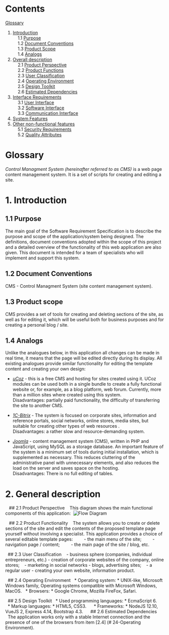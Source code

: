# Contents
[Glossary](#Glossary)  
1. [Introduction](#1Introduction)  
    1.1 [Purpose](#11-Purpose)  
    1.2 [Document Conventions](#12-Document-Conventions)  
    1.3 [Product Scope](#13-Product-Scope)  
    1.4 [Analogs](#14-Analogs)  
2. [Overall description](#2-Overall-description)  
    2.1 [Product Perspective](#21-Product-Perspective)    
    2.2 [Product Functions](#22-Product-Functions)  
    2.3 [User Classification](#23-User-Classification)  
    2.4 [Operating Environment](#24-Operating-Environment)  
    2.5 [Design Toolkit](#25-Design-Toolkit)  
    2.6 [Estimated Dependencies](#26-Estimated-Dependencies)  
3. [Interface Requirements](#3-Interface-Requirements)  
    3.1 [User Interface](#31-User-Interface)  
    3.2 [Software Interface](#-32-Software-Interface)  
    3.3 [Communication Interface](#33-Communication-Interface)
4. [System Features](#4-System-features)  
5. [Other non-functional features](#5-Other-non-functional-features)  
    5.1 [Security Requirements](#51-Security-Requirements)  
    5.2 [Quality Attributes](#52-Quality-Attributes)  

# Glossary
*Control Managment System (hereinafter referred to as CMS)* is a web page content management system. It is a set of scripts for creating and editing a site.


# 1. Introduction  
## 1.1 Purpose  
The main goal of the Software Requirement Specification is to describe the purpose and scope of the application/system being designed. The definitions, document conventions adopted within the scope of this project  and a detailed overview of the functionality of this web application are also given. This document is intended for a team of specialists who will implement and support this system.

## 1.2 Document Conventions
CMS - Control Managment System (site content management system).

## 1.3 Product scope  
CMS provides a set of tools for creating and deleting sections of the site, as well as for editing it, which will be useful both for business purposes and for creating a personal blog / site.

## 1.4 Analogs
Unlike the analogues below, in this application all changes can be made in real time, it means that the page will be edited directly during its display.
All existing analogues provide similar functionality for editing the template content and creating your own design:

- *[uCoz](https://www.ucoz.ru/)* - this is a free CMS and hosting for sites created using it. UCoz modules can be used both in a single bundle to create a fully functional website or, for example, as a blog platform, web forum. Currently, more than a million sites where created using this system.  
Disadvantages: partially paid functionality, the difficulty of transferring the site to another CMS.

- *[1C-Bitrix](https://www.bitrix24.by/)* - The system is focused on corporate sites, information and reference portals, social networks, online stores, media sites, but suitable for creating other types of web resources .  
Disadvantages: a rather slow and resource-demanding system.

- *[Joomla](https://www.joomla.org/)* - content management system (CMS), written in PHP and JavaScript, using MySQL as a storage database. An important feature of the system is a minimum set of tools during initial installation, which is supplemented as necessary. This reduces cluttering of the administrative panel with unnecessary elements, and also reduces the load on the server and saves space on the hosting.  
Disadvantages: There is no full editing of tables.

# 2. General description
   ## 2.1 Product Perspective
   This diagram shows the main functional components of this application:
 ![Flow Diagram](https://i.ibb.co/Dtp3Dx8/dfd.png)

   ## 2.2 Product Functionality
   The system allows you to create or delete sections of the site and edit the contents of the proposed template page yourself without involving a specialist. This application provides a choice of several editable template pages:
        - the main menu of the site;
        - navigation page / content;
        - the main page of the site / blog, etc.

  ## 2.3 User Classification
   - business sphere (companies, individual entrepreneurs, etc.) - creation of corporate websites of the company, online stores;
   - marketing in social networks - blogs, advertising sites;
   - a regular user - creating your own website, information product.

  ## 2.4 Operating Environment
  * Operating system: * UNIX-like, Microsoft Windows family, Operating systems compatible with Microsoft Windows, MacOS.
  * Browsers: * Google Chrome, Mozilla FireFox, Safari.

  ## 2.5 Design Toolkit
  * Used programming languages: * EcmaScript 6.
  
  * Markup languages: * HTML5, CSS3.
  
  * Frameworks: * NodeJS 12.10, VueJS 2, Express 4.14, Bootstrap 4.3.
  
  ## 2.6 Estimated Dependencies
  The application works only with a stable Internet connection and the presence of one of the browsers from item [2.4] (# 24-Operating Environment).

